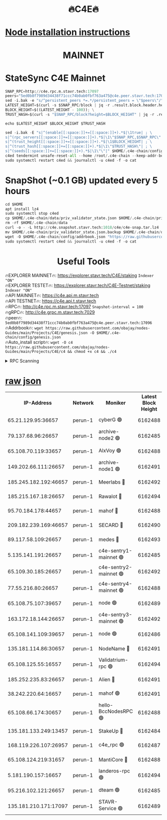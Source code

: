 <h1 align="center"> 🔥C4E🔥</h1>

[Node installation instructions](https://github.com/obajay/nodes-Guides/tree/main/Projects/C4E)
=

<h1 align="center"> MAINNET</h1>

# StateSync C4E Mainnet
```python
SNAP_RPC=http://c4e.rpc.m.stavr.tech:17097
peers="5ed0b8f7989d34438f71ccc74b0ab0fbf763a475@c4e.peer.stavr.tech:17096"
sed -i.bak -e "s/^persistent_peers *=.*/persistent_peers = \"$peers\"/" $HOME/.c4e-chain/config/config.toml
LATEST_HEIGHT=$(curl -s $SNAP_RPC/block | jq -r .result.block.header.height); \
BLOCK_HEIGHT=$((LATEST_HEIGHT - 100)); \
TRUST_HASH=$(curl -s "$SNAP_RPC/block?height=$BLOCK_HEIGHT" | jq -r .result.block_id.hash)

echo $LATEST_HEIGHT $BLOCK_HEIGHT $TRUST_HASH

sed -i.bak -E "s|^(enable[[:space:]]+=[[:space:]]+).*$|\1true| ; \
s|^(rpc_servers[[:space:]]+=[[:space:]]+).*$|\1\"$SNAP_RPC,$SNAP_RPC\"| ; \
s|^(trust_height[[:space:]]+=[[:space:]]+).*$|\1$BLOCK_HEIGHT| ; \
s|^(trust_hash[[:space:]]+=[[:space:]]+).*$|\1\"$TRUST_HASH\"| ; \
s|^(seeds[[:space:]]+=[[:space:]]+).*$|\1\"\"|" $HOME/.c4e-chain/config/config.toml
c4ed tendermint unsafe-reset-all --home /root/.c4e-chain --keep-addr-book
sudo systemctl restart c4ed && journalctl -u c4ed -f -o cat
```
# SnapShot (~0.1 GB) updated every 5 hours
```python
cd $HOME
apt install lz4
sudo systemctl stop c4ed
cp $HOME/.c4e-chain/data/priv_validator_state.json $HOME/.c4e-chain/priv_validator_state.json.backup
rm -rf $HOME/.c4e-chain/data
curl -o - -L http://c4e.snapshot.stavr.tech:1018/c4e/c4e-snap.tar.lz4 | lz4 -c -d - | tar -x -C $HOME/.c4e-chain --strip-components 2
mv $HOME/.c4e-chain/priv_validator_state.json.backup $HOME/.c4e-chain/data/priv_validator_state.json
wget -O $HOME/.c4e-chain/config/addrbook.json "https://raw.githubusercontent.com/obajay/nodes-Guides/main/Projects/C4E/addrbook.json"
sudo systemctl restart c4ed && journalctl -u c4ed -f -o cat
```
 <h1 align="center"> Useful Tools</h1>

🔥EXPLORER MAINNET🔥:  https://explorer.stavr.tech/C4E/staking            `Indexer "ON"` \
🔥EXPLORER TESTET🔥:   https://explorer.stavr.tech/C4E-Testnet/staking     `Indexer "ON"` \
🔥API MAINNET🔥:       https://c4e.api.m.stavr.tech \
🔥API TESTNET🔥:       https://c4e.api.t.stavr.tech \
🔥RPC🔥:               http://c4e.rpc.m.stavr.tech:17097                  `Snapshot-interval = 100` \
🔥gRPC🔥:              http://c4e.grpc.m.stavr.tech:7029 \
🔥peer🔥:              `5ed0b8f7989d34438f71ccc74b0ab0fbf763a475@c4e.peer.stavr.tech:17096` \
🔥Addrbook🔥:    ```wget https://raw.githubusercontent.com/obajay/nodes-Guides/main/Projects/C4E/genesis.json -O $HOME/.c4e-chain/config/genesis.json``` \
🔥Auto_install script🔥: ```wget -O c4 https://raw.githubusercontent.com/obajay/nodes-Guides/main/Projects/C4E/c4 && chmod +x c4 && ./c4```





<details>
<summary>RPC Scanning</summary>

<h2 align="center"> We scan nodes in real time every 4 hours. And we provide the final result of RPC endpoints.
We cannot influence the operation of these nodes in any way. </h2>


```python
If Voting Power is higher than 0 --> then the Node is a validator of the network and may be subject to attack and be a potential threat to the chain.
```
```python
We marked such validators with a red symbol
```

</details>

[raw json](https://rpc-check.c4e.stavr.tech/c4e/rpc-c4e-result.json)
=



<table><tr><th>IP-Address</th><th>Network</th><th>Moniker</th><th>Latest Block Height</th><th>Earliest Block Height</th><th>Catching Up</th><th>Voting Power</th><th>Scan Time</th></tr><tr><td>65.21.129.95:36657</td><td>perun-1</td><td>cyberG 🟢</td><td>6162488</td><td>0</td><td>False</td><td>0</td><td>2023-12-06T02:08:49.507697530UTC</td></tr><tr><td>79.137.68.96:26657</td><td>perun-1</td><td>archive-node2 🟢</td><td>6162485</td><td>1</td><td>False</td><td>0</td><td>2023-12-06T02:08:32.170293417UTC</td></tr><tr><td>65.108.70.119:33657</td><td>perun-1</td><td>AlxVoy 🟢</td><td>6162488</td><td>1</td><td>False</td><td>0</td><td>2023-12-06T02:08:48.614777079UTC</td></tr><tr><td>149.202.66.111:26657</td><td>perun-1</td><td>archive-node1 🟢</td><td>6162491</td><td>1</td><td>False</td><td>0</td><td>2023-12-06T02:09:05.745513457UTC</td></tr><tr><td>185.245.182.192:46657</td><td>perun-1</td><td>Meerlabs 🔴</td><td>6162492</td><td>1051501</td><td>False</td><td>493550</td><td>2023-12-06T02:09:11.351016645UTC</td></tr><tr><td>185.215.167.18:26657</td><td>perun-1</td><td>Rawalot 🔴</td><td>6162494</td><td>1090501</td><td>False</td><td>579034</td><td>2023-12-06T02:09:23.899251420UTC</td></tr><tr><td>95.70.184.178:44657</td><td>perun-1</td><td>mahof 🔴</td><td>6162488</td><td>2342001</td><td>False</td><td>1357006</td><td>2023-12-06T02:08:47.935417849UTC</td></tr><tr><td>209.182.239.169:46657</td><td>perun-1</td><td>SECARD 🔴</td><td>6162490</td><td>2616101</td><td>False</td><td>675729</td><td>2023-12-06T02:09:02.964612478UTC</td></tr><tr><td>89.117.58.109:26657</td><td>perun-1</td><td>medes 🔴</td><td>6162493</td><td>2826001</td><td>False</td><td>471345</td><td>2023-12-06T02:09:18.549745172UTC</td></tr><tr><td>5.135.141.191:26657</td><td>perun-1</td><td>c4e-sentry1-mainnet 🟢</td><td>6162485</td><td>4267001</td><td>False</td><td>0</td><td>2023-12-06T02:08:31.372766558UTC</td></tr><tr><td>65.109.30.185:26657</td><td>perun-1</td><td>c4e-sentry2-mainnet 🟢</td><td>6162492</td><td>5186001</td><td>False</td><td>0</td><td>2023-12-06T02:09:11.031978559UTC</td></tr><tr><td>77.55.216.80:26657</td><td>perun-1</td><td>c4e-sentry4-mainnet 🟢</td><td>6162488</td><td>5187001</td><td>False</td><td>0</td><td>2023-12-06T02:08:48.281322896UTC</td></tr><tr><td>65.108.75.107:39657</td><td>perun-1</td><td>node 🟢</td><td>6162489</td><td>5198801</td><td>False</td><td>0</td><td>2023-12-06T02:08:51.861544098UTC</td></tr><tr><td>163.172.18.144:26657</td><td>perun-1</td><td>c4e-sentry3-mainnet 🟢</td><td>6162492</td><td>5286001</td><td>False</td><td>0</td><td>2023-12-06T02:09:12.096296542UTC</td></tr><tr><td>65.108.141.109:39657</td><td>perun-1</td><td>node 🟢</td><td>6162486</td><td>5303301</td><td>False</td><td>0</td><td>2023-12-06T02:08:34.660550244UTC</td></tr><tr><td>135.181.114.86:30657</td><td>perun-1</td><td>NodeName 🔴</td><td>6162491</td><td>5508301</td><td>False</td><td>333717</td><td>2023-12-06T02:09:06.061568683UTC</td></tr><tr><td>65.108.125.55:16557</td><td>perun-1</td><td>Validatrium-rpc 🟢</td><td>6162494</td><td>5551301</td><td>False</td><td>0</td><td>2023-12-06T02:09:21.018496748UTC</td></tr><tr><td>185.252.235.83:26657</td><td>perun-1</td><td>Alien 🔴</td><td>6162491</td><td>5736001</td><td>False</td><td>380508</td><td>2023-12-06T02:09:06.489624849UTC</td></tr><tr><td>38.242.220.64:16657</td><td>perun-1</td><td>mahof 🟢</td><td>6162491</td><td>5980001</td><td>False</td><td>0</td><td>2023-12-06T02:09:03.257008680UTC</td></tr><tr><td>65.108.66.174:30657</td><td>perun-1</td><td>hello-BccNodesRPC 🟢</td><td>6162488</td><td>5985401</td><td>False</td><td>0</td><td>2023-12-06T02:08:49.062956337UTC</td></tr><tr><td>135.181.133.249:13457</td><td>perun-1</td><td>StakeUp 🔴</td><td>6162484</td><td>6015001</td><td>False</td><td>1357007</td><td>2023-12-06T02:08:22.842437027UTC</td></tr><tr><td>168.119.226.107:26957</td><td>perun-1</td><td>c4e_rpc 🟢</td><td>6162487</td><td>6062487</td><td>False</td><td>0</td><td>2023-12-06T02:08:41.035651498UTC</td></tr><tr><td>65.108.124.219:31657</td><td>perun-1</td><td>MantiCore 🔴</td><td>6162488</td><td>6062488</td><td>False</td><td>837508</td><td>2023-12-06T02:08:47.558386171UTC</td></tr><tr><td>5.181.190.157:16657</td><td>perun-1</td><td>landeros-rpc 🟢</td><td>6162494</td><td>6154001</td><td>False</td><td>0</td><td>2023-12-06T02:09:23.534005239UTC</td></tr><tr><td>95.216.102.121:26657</td><td>perun-1</td><td>dteam 🟢</td><td>6162485</td><td>6159001</td><td>False</td><td>0</td><td>2023-12-06T02:08:31.722323146UTC</td></tr><tr><td>135.181.210.171:17097</td><td>perun-1</td><td>STAVR-Service 🟢</td><td>6162489</td><td>6160401</td><td>False</td><td>0</td><td>2023-12-06T02:08:54.370769869UTC</td></tr></table>

